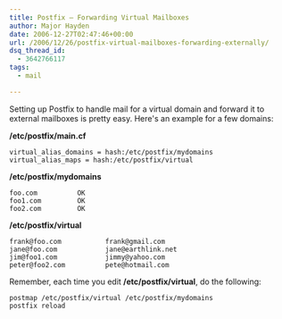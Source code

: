 ```yaml
---
title: Postfix – Forwarding Virtual Mailboxes
author: Major Hayden
date: 2006-12-27T02:47:46+00:00
url: /2006/12/26/postfix-virtual-mailboxes-forwarding-externally/
dsq_thread_id:
  - 3642766117
tags:
  - mail

---
```

Setting up Postfix to handle mail for a virtual domain and forward it to external mailboxes is pretty easy. Here's an example for a few domains:

**/etc/postfix/main.cf**

```
virtual_alias_domains = hash:/etc/postfix/mydomains
virtual_alias_maps = hash:/etc/postfix/virtual
```


**/etc/postfix/mydomains**

```
foo.com          OK
foo1.com         OK
foo2.com         OK
```


**/etc/postfix/virtual**

```
frank@foo.com           frank@gmail.com
jane@foo.com            jane@earthlink.net
jim@foo1.com            jimmy@yahoo.com
peter@foo2.com          pete@hotmail.com
```


Remember, each time you edit **/etc/postfix/virtual**, do the following:

```
postmap /etc/postfix/virtual /etc/postfix/mydomains
postfix reload
```

